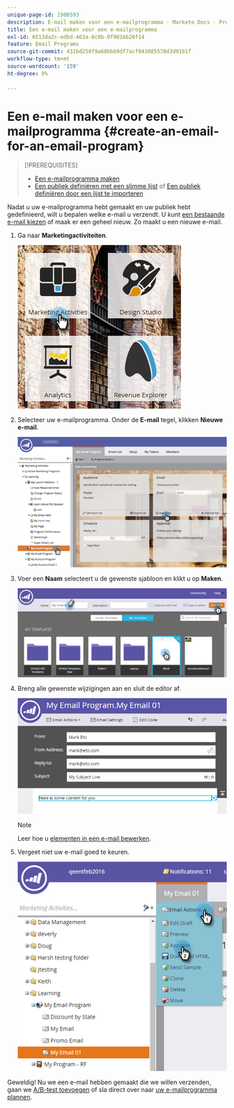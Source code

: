 ```yaml
---
unique-page-id: 1900593
description: E-mail maken voor een e-mailprogramma - Marketo Docs - Productdocumentatie
title: Een e-mail maken voor een e-mailprogramma
exl-id: 6513da2c-edbd-463a-8c0b-9f9016620f14
feature: Email Programs
source-git-commit: 431bd258f9a68bbb9df7acf043085578d3d91b1f
workflow-type: tm+mt
source-wordcount: '159'
ht-degree: 0%

---
```


# Een e-mail maken voor een e-mailprogramma {#create-an-email-for-an-email-program}

>[!PREREQUISITES]
>
>* [Een e-mailprogramma maken](/help/marketo/product-docs/email-marketing/email-programs/creating-an-email-program/create-an-email-program.md)
>* [Een publiek definiëren met een slimme lijst](/help/marketo/product-docs/email-marketing/email-programs/managing-people-in-email-programs/define-an-audience-with-a-smart-list.md) of [Een publiek definiëren door een lijst te importeren](/help/marketo/product-docs/email-marketing/email-programs/managing-people-in-email-programs/define-an-audience-by-importing-a-list.md)

Nadat u uw e-mailprogramma hebt gemaakt en uw publiek hebt gedefinieerd, wilt u bepalen welke e-mail u verzendt. U kunt [een bestaande e-mail kiezen](/help/marketo/product-docs/email-marketing/email-programs/email-program-actions/choose-an-existing-email.md) of maak er een geheel nieuw. Zo maakt u een nieuwe e-mail.

1. Ga naar **Marketingactiviteiten**.

   ![](assets/one.png)

1. Selecteer uw e-mailprogramma. Onder de **E-mail** tegel, klikken **Nieuwe e-mail**.

   ![](assets/newemaildashboard.png)

1. Voer een **Naam** selecteert u de gewenste sjabloon en klikt u op **Maken**.

   ![](assets/three.png)

1. Breng alle gewenste wijzigingen aan en sluit de editor af.

   ![](assets/four.png)

   >[!NOTE]
   >
   >Leer hoe u [elementen in een e-mail bewerken](/help/marketo/product-docs/email-marketing/general/email-editor-2/edit-elements-in-an-email.md).

1. Vergeet niet uw e-mail goed te keuren.

   ![](assets/five.png)

Geweldig! Nu we een e-mail hebben gemaakt die we willen verzenden, gaan we  [A/B-test toevoegen](/help/marketo/product-docs/email-marketing/email-programs/email-program-actions/email-test-a-b-test/add-an-a-b-test.md) of sla direct over naar [uw e-mailprogramma plannen](/help/marketo/product-docs/email-marketing/email-programs/email-program-actions/schedule-your-email-program.md).
